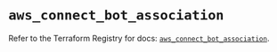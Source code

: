 # `aws_connect_bot_association`

Refer to the Terraform Registry for docs: [`aws_connect_bot_association`](https://registry.terraform.io/providers/hashicorp/aws/5.95.0/docs/resources/connect_bot_association).
